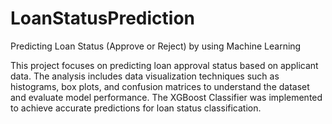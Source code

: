 # LoanStatusPrediction
Predicting Loan Status (Approve or Reject) by using Machine Learning

This project focuses on predicting loan approval status based on applicant data. The analysis includes data visualization techniques such as histograms, box plots, and confusion matrices to understand the dataset and evaluate model performance. The XGBoost Classifier was implemented to achieve accurate predictions for loan status classification.

